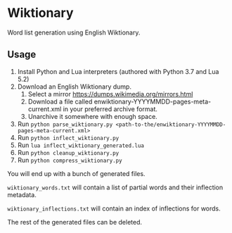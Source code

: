 # Wiktionary

Word list generation using English Wiktionary.

## Usage

1. Install Python and Lua interpreters (authored with Python 3.7 and Lua 5.2)
2. Download an English Wiktionary dump.
    1. Select a mirror https://dumps.wikimedia.org/mirrors.html
    2. Download a file called enwiktionary-YYYYMMDD-pages-meta-current.xml in your preferred archive format.
    3. Unarchive it somewhere with enough space.
3. Run `python parse_wiktionary.py <path-to-the/enwiktionary-YYYYMMDD-pages-meta-current.xml>`
4. Run `python inflect_wiktionary.py`
5. Run `lua inflect_wiktionary_generated.lua`
6. Run `python cleanup_wiktionary.py`
7. Run `python compress_wiktionary.py`

You will end up with a bunch of generated files.

`wiktionary_words.txt` will contain a list of partial words and their inflection metadata.

`wiktionary_inflections.txt` will contain an index of inflections for words.

The rest of the generated files can be deleted.
